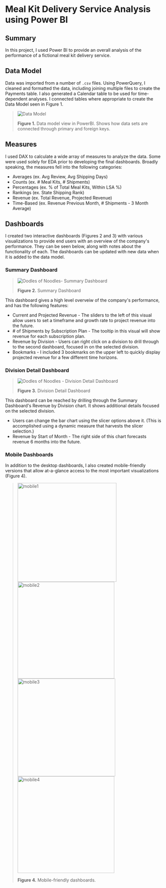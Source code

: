 # Meal Kit Delivery Service Analysis using Power BI

## Summary
In this project, I used Power BI to provide an overall analysis of the performance of a fictional meal kit delivery service.

## Data Model
Data was imported from a number of `.csv` files. Using PowerQuery, I cleaned and formatted the data, including joining multiple files to create the Payments table. I also generated a Calendar table to be used for time-dependent analyses. I connected tables where appropriate to create the Data Model seen in Figure 1.

> ![Data Model](https://github.com/nwferreri/meal-kit-delivery-powerbi/assets/112211174/ecd1b120-425b-494a-8cc5-7c167ef68b02)
> 
> **Figure 1.** Data model view in PowerBI. Shows how data sets are connected through primary and foreign keys.


## Measures
I used DAX to calculate a wide array of measures to analyze the data. Some were used solely for EDA prior to developing the final dashboards. Broadly speaking, the measures fell into the following categories:
* Averages (ex. Avg Review, Avg Shipping Days)
* Counts (ex. # Meal Kits, # Shipments)
* Percentages (ex. % of Total Meal Kits, Within LSA %)
* Rankings (ex. State Shipping Rank)
* Revenue (ex. Total Revenue, Projected Revenue)
* Time-Based (ex. Revenue Previous Month, # Shipments - 3 Month Average)

## Dashboards
I created two interactive dashboards (Figures 2 and 3) with various visualizations to provide end users with an overview of the company's performance. They can be seen below, along with notes about the functionality of each. The dashboards can be updated with new data when it is added to the data model.

### Summary Dashboard
> ![Oodles of Noodles- Summary Dashboard](https://github.com/nwferreri/meal-kit-delivery-powerbi/assets/112211174/d794f802-c9a8-41ae-a33a-92c345b4c271)
>
> **Figure 2.** Summary Dashboard

This dashboard gives a high level overveiw of the company's performance, and has the following features:
* Current and Projected Revenue - The sliders to the left of this visual allow users to set a timeframe and growth rate to project revenue into the future.
* \# of Shipments by Subscription Plan - The tooltip in this visual will show revenue for each subscription plan.
* Revenue by Division - Users can right click on a division to drill through to the second dashboard, focused in on the selected division.
* Bookmarks - I included 3 bookmarks on the upper left to quickly display projected revenue for a few different time horizons.

### Division Detail Dashboard
> ![Oodles of Noodles - Division Detail Dashboard](https://github.com/nwferreri/meal-kit-delivery-powerbi/assets/112211174/669adc93-10be-42da-a2fc-7e56c992300d)
>
> **Figure 3.** Division Detail Dashboard

This dashboard can be reached by drilling through the Summary Dashboard's Revenue by Division chart. It shows additional details focused on the selected division.
* Users can change the bar chart using the slicer options above it. (This is accomplished using a dynamic measure that harvests the slicer selection.)
* Revenue by Start of Month - The right side of this chart forecasts revenue 6 months into the future.

### Mobile Dashboards
In addition to the desktop dashboards, I also created mobile-friendly versions that allow at-a-glance access to the most important visualizations (Figure 4).

> <img width="318" alt="mobile1" src="https://github.com/nwferreri/meal-kit-delivery-powerbi/assets/112211174/61d4f8df-43e5-4812-9bdc-a85e65d6b080">
> <img width="311" alt="mobile2" src="https://github.com/nwferreri/meal-kit-delivery-powerbi/assets/112211174/92a54190-b73e-4756-87e6-e0e4afa63ca1"><br>
> <img width="314" alt="mobile3" src="https://github.com/nwferreri/meal-kit-delivery-powerbi/assets/112211174/fe0909a6-fffe-43ee-8a31-22253a124f93">
> <img width="311" alt="mobile4" src="https://github.com/nwferreri/meal-kit-delivery-powerbi/assets/112211174/17d5aab1-8790-4fc6-a98b-fcac6ed0b825">
> 
> **Figure 4.** Mobile-friendly dashboards.
